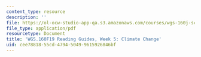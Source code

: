 ```yaml
---
content_type: resource
description: ''
file: https://ol-ocw-studio-app-qa.s3.amazonaws.com/courses/wgs-160j-science-activism-gender-race-and-power-fall-2019/cee7881855cd479450499615926846bf_MITWGS_160F19_Wk5ReadingGuide.pdf
file_type: application/pdf
resourcetype: Document
title: 'WGS.160F19 Reading Guides, Week 5: Climate Change'
uid: cee78818-55cd-4794-5049-9615926846bf
---
```

